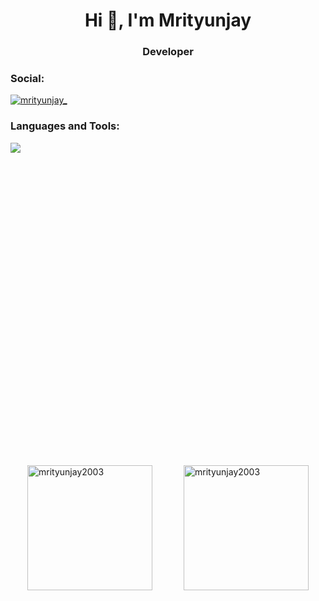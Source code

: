<h1 align="center">Hi 👋, I'm Mrityunjay</h1>
<h3 align="center">Developer</h3>

<h3 align="left">Social:</h3>
<p align="left">
  <a href="https://discord.gg/mrityunjay_" target="blank">
    <img align="center" src="https://skillicons.dev/icons?i=discord" alt="mrityunjay_" />
  </a>
</p>

<h3>Languages and Tools:</h3>
<p align="left" style="margin-bottom: 500px;">
  <img src="https://skillicons.dev/icons?i=git,docker,cpp,nodejs,golang,linux,mongodb,postgresql,mysql,python,react,tailwindcss,typescript,next" />
</p>

<div align="left" style="display: flex; justify-content: center; align-items: center; gap: 50px;">
  <img src="https://github-readme-stats.vercel.app/api/top-langs?username=mrityunjay2003&show_icons=true&locale=en&layout=compact&theme=radical" alt="mrityunjay2003" style="height: 200px;" />
  <img src="https://github-readme-streak-stats.herokuapp.com/?user=mrityunjay2003&theme=radical" alt="mrityunjay2003" style="height: 200px;" />
</div>
